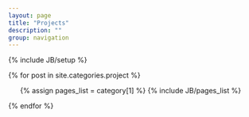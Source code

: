 ```yaml
---
layout: page
title: "Projects"
description: ""
group: navigation
---
```

{% include JB/setup %}

{% for post in site.categories.project %}
  <ul>
    {% assign pages_list = category[1] %}  
    {% include JB/pages_list %}
  </ul>
{% endfor %}
